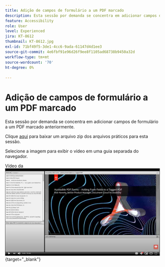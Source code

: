```yaml
---
title: Adição de campos de formulário a um PDF marcado
description: Esta sessão por demanda se concentra em adicionar campos de formulário a um PDF marcado anteriormente
feature: Accessibility
role: User
level: Experienced
jira: KT-8612
thumbnail: KT-8612.jpg
exl-id: 71bf49f5-3de1-4cc6-9ada-61147d4d1ee3
source-git-commit: 4e6fbf91e96d26f9ee8f1105ad68738b9450a32d
workflow-type: tm+mt
source-wordcount: '70'
ht-degree: 0%

---
```


# Adição de campos de formulário a um PDF marcado

Esta sessão por demanda se concentra em adicionar campos de formulário a um PDF marcado anteriormente.

Clique [aqui](../assets/accessibilitysession5.zip) para baixar um arquivo zip dos arquivos práticos para esta sessão.

Selecione a imagem para exibir o vídeo em uma guia separada do navegador.

Vídeo da [![Sessão 5](../assets/Accessibilitysession5_YT.png)](https://youtu.be/vaM9R-mt5Jo){target="_blank"}
